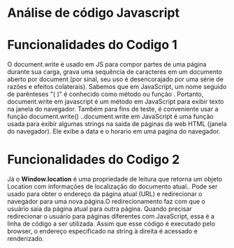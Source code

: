 # Análise de código Javascript

# Funcionalidades do Codigo 1

 O document.write é usado em JS para compor partes de uma página durante sua carga, grava uma sequência de caracteres em um documento aberto por document (por sinal, seu uso é desencorajado por uma série de razões e efeitos colaterais).  Sabemos que em JavaScript, um nome seguido de parênteses "( )" é conhecido como método ou função . Portanto, document.write em javascript é um método em JavaScript para exibir texto na janela do navegador. Também para fins de teste, é conveniente usar a função document.write() ..document.write em JavaScript é uma função usada para exibir algumas strings na saída de páginas da web HTML (janela do navegador). Ele exibe a data e o horario em uma pagina do navegador.

# Funcionalidades do Codigo 2

Já o **Window.location** é uma propriedade de leitura que retorna um objeto Location com informações de localização do documento atual.. Pode ser usado para obter o endereço da página atual (URL) e redirecionar o navegador para uma nova página.O redirecionamento faz com que o usuário saia da página atual para outra página. Quando precisar redirecionar o usuário para páginas diferentes com JavaScript, essa é a linha de código a ser utilizada. Assim que esse código é executado pelo browser, o endereço especificado na string à direita é acessado e renderizado.